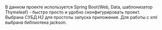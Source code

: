 
В данном проекте используется Spring Boot(Web, Data, шаблонизатор Thymeleaf) - быстро просто и 
удобно сконфигурировать проект.
Выбрана СУБД H2 для простоты запуска приложения.
Для работы с xml выбрана библиотека jackson.